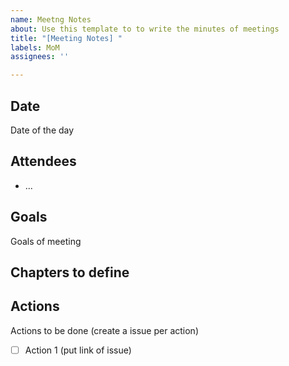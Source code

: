 ```yaml
---
name: Meetng Notes
about: Use this template to to write the minutes of meetings
title: "[Meeting Notes] "
labels: MoM
assignees: ''

---
```


## Date
Date of the day

## Attendees
- ...

## Goals
Goals of meeting

## Chapters to define

## Actions
Actions to be done (create a issue per action)
- [ ] Action 1 (put link of issue)
